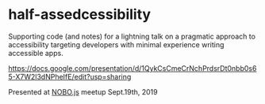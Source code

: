 # half-assedcessibility

Supporting code (and notes) for a lightning talk on a pragmatic approach to accessibility targeting developers with minimal experience writing accessible apps.

https://docs.google.com/presentation/d/1QykCsCmeCrNchPrdsrDt0nbb0s65-X7W2l3dNPheIfE/edit?usp=sharing

Presented at [NOBO.js](https://www.meetup.com/North-of-Boston-Javascript/) meetup Sept.19th, 2019
